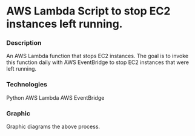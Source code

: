 # AWS Lambda Script to stop EC2 instances left running.

### Description
An AWS Lambda function that stops EC2 instances.
The goal is to invoke this function daily with AWS EventBridge to stop EC2 instances that were left running.

### Technologies
Python
AWS Lambda
AWS EventBridge

### Graphic

Graphic diagrams the above process. 

